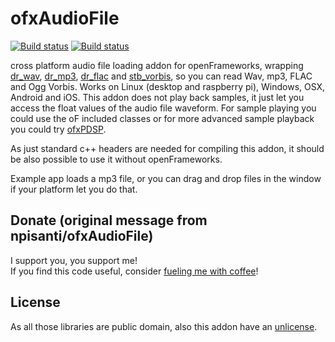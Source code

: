 ofxAudioFile
=====================================
[![Build status](https://travis-ci.org/npisanti/ofxAudioFile.svg?branch=master)](https://travis-ci.org/npisanti/ofxAudioFile) [![Build status](https://ci.appveyor.com/api/projects/status/e5pnayuh8g8vb04r?svg=true)](https://ci.appveyor.com/project/npisanti/ofxaudiofile)


cross platform audio file loading addon for openFrameworks, wrapping [dr_wav](https://github.com/mackron/dr_libs/blob/master/dr_wav.h), [dr_mp3](https://github.com/mackron/dr_libs/blob/master/dr_mp3.h), [dr_flac](https://github.com/mackron/dr_libs/blob/master/dr_flac.h) and [stb_vorbis](https://github.com/nothings/stb/blob/master/stb_vorbis.c), so you can read Wav, mp3, FLAC and Ogg Vorbis. Works on Linux (desktop and raspberry pi), Windows, OSX, Android and iOS. This addon does not play back samples, it just let you access the float values of the audio file waveform. For sample playing you could use the oF included classes or for more advanced sample playback you could try [ofxPDSP](https://github.com/npisanti/ofxPDSP).   
   
As just standard c++ headers are needed for compiling this addon, it should be also possible to use it without openFrameworks.   
   
Example app loads a mp3 file, or you can drag and drop files in the window if your platform let you do that.   
   
Donate (original message from npisanti/ofxAudioFile)
------------ 
I support you, you support me!    
If you find this code useful, consider [fueling me with coffee](https://ko-fi.com/npisanti)!
   
License 
------------   
As all those libraries are public domain, also this addon have an [unlicense](http://unlicense.org/).   
